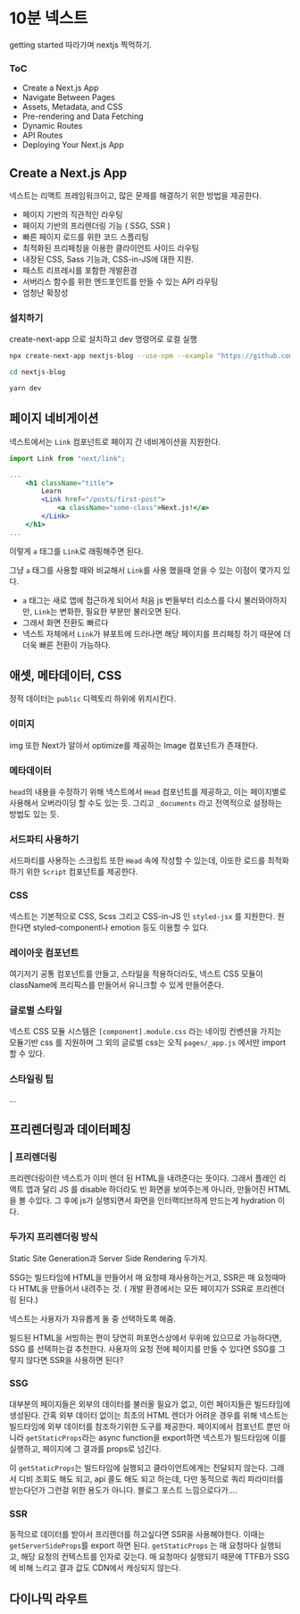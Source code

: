 # 10분 넥스트

getting started 따라가며 nextjs 찍먹하기.

### ToC

- Create a Next.js App
- Navigate Between Pages
- Assets, Metadata, and CSS
- Pre-rendering and Data Fetching
- Dynamic Routes
- API Routes
- Deploying Your Next.js App

## Create a Next.js App

넥스트는 리액트 프레임워크이고, 많은 문제를 해결하기 위한 방법을 제공한다.

- 페이지 기반의 직관적인 라우팅
- 페이지 기반의 프리렌더링 기능 ( SSG, SSR )
- 빠른 페이지 로드를 위한 코드 스플리팅
- 최적화된 프리페칭을 이용한 클라이언트 사이드 라우팅
- 내장된 CSS, Sass 기능과, CSS-in-JS에 대한 지원.
- 패스트 리프레시를 포함한 개발환경
- 서버리스 함수를 위한 엔드포인트를 만들 수 있는 API 라우팅
- 엄청난 확장성

### 설치하기

create-next-app 으로 설치하고 dev 명령어로 로컬 실행

```bash
npx create-next-app nextjs-blog --use-npm --example "https://github.com/vercel/next-learn/tree/master/basics/learn-starter"

cd nextjs-blog

yarn dev
```

## 페이지 네비게이션

넥스트에서는 `Link` 컴포넌트로 페이지 간 네비게이션을 지원한다.

```jsx
import Link from "next/link";

...
    <h1 className="title">
        Learn
        <Link href="/posts/first-post">
            <a className="some-class">Next.js!</a>
        </Link>
    </h1>
...

```

이렇게 `a` 태그를 `Link`로 래핑해주면 된다.

그냥 `a` 태그를 사용할 때와 비교해서 `Link`를 사용 했을때 얻을 수 있는 이점이 몇가지 있다.

- `a` 태그는 새로 앱에 접근하게 되어서 처음 js 번들부터 리소스를 다시 불러와야하지만, `Link`는 변화한, 필요한 부분만 불러오면 된다.
- 그래서 화면 전환도 빠르다
- 넥스트 자체에서 `Link`가 뷰포트에 드러나면 해당 페이지를 프리페칭 하기 때문에 더더욱 빠른 전환이 가능하다.

## 애셋, 메타데이터, CSS

정적 데이터는 `public` 디렉토리 하위에 위치시킨다.

### 이미지

img 또한 Next가 알아서 optimize를 제공하는 Image 컴포넌트가 존재한다.

### 메타데이터

`head`의 내용을 수정하기 위해 넥스트에서 `Head` 컴포넌트를 제공하고, 이는 페이지별로 사용해서 오버라이딩 할 수도 있는 듯. 그리고 `_documents` 라고 전역적으로 설정하는 방법도 있는 듯.

### 서드파티 사용하기

서드파티를 사용하는 스크립트 또한 `Head` 속에 작성할 수 있는데, 이또한 로드를 최적화하기 위한 `Script` 컴포넌트를 제공한다.

### CSS

넥스트는 기본적으로 CSS, Scss 그리고 CSS-in-JS 인 `styled-jsx` 를 지원한다. 원한다면 styled-component나 emotion 등도 이용할 수 있다.

### 레이아웃 컴포넌트

여기저기 공통 컴포넌트를 만들고, 스타일을 적용하더라도, 넥스트 CSS 모듈이 className에 프리픽스를 만들어서 유니크할 수 있게 만들어준다.

### 글로벌 스타일

넥스트 CSS 모듈 시스템은 `[component].module.css` 라는 네이밍 컨벤션을 가지는 모듈기반 css 를 지원하며 그 외의 글로벌 css는 오직 `pages/_app.js` 에서만 import 할 수 있다.

### 스타일링 팁

...

## 프리렌더링과 데이터페칭

### | 프리렌더링

프리렌더링이란 넥스트가 이미 렌더 된 HTML을 내려준다는 뜻이다. 그래서 플레인 리액트 앱과 달리 JS 를 disable 하더라도 빈 화면을 보여주는게 아니라, 만들어진 HTML을 볼 수있다. 그 후에 js가 실행되면서 화면을 인터랙티브하게 만드는게 hydration 이다.

### 두가지 프리렌더링 방식

Static Site Generation과 Server Side Rendering 두가지.

SSG는 빌드타임에 HTML을 만들어서 매 요청때 재사용하는거고, SSR은 매 요청때마다 HTML을 만들어서 내려주는 것. ( 개발 환경에서는 모든 페이지가 SSR로 프리렌더링 된다.)

넥스트는 사용자가 자유롭게 둘 중 선택하도록 해줌.

빌드된 HTML을 서빙하는 편이 당연히 퍼포먼스상에서 우위에 있으므로 가능하다면, SSG 를 선택하는걸 추천한다. 사용자의 요청 전에 페이지를 만들 수 있다면 SSG를 그렇지 않다면 SSR을 사용하면 된다?

### SSG

대부분의 페이지들은 외부의 데이터를 불러올 필요가 없고, 이런 페이지들은 빌드타임에 생성된다. 간혹 외부 데이터 없이는 최초의 HTML 렌더가 어려운 경우를 위해 넥스트는 빌드타임에 외부 데이터를 참조하기위한 도구를 제공한다. 페이지에서 컴포넌트 뿐만 아니라 `getStaticProps`라는 async function을 export하면 넥스트가 빌드타임에 이를 실행하고, 페이지에 그 결과를 props로 넘긴다.

이 `getStaticProps`는 빌드타임에 실행되고 클라이언트에게는 전달되지 않는다. 그래서 디비 조회도 해도 되고, api 콜도 해도 되고 하는데, 다만 동적으로 쿼리 파라미터를 받는다던가 그런걸 위한 용도가 아니다. 블로그 포스트 느낌으로다가....

### SSR

동적으로 데이터를 받아서 프리렌더를 하고싶다면 SSR을 사용해야한다. 이때는 `getServerSideProps`를 export 하면 된다. `getStaticProps` 는 매 요청마다 실행되고, 해당 요청의 컨텍스트를 인자로 갖는다. 매 요청마다 실행되기 때문에 TTFB가 SSG에 비해 느리고 결과 값도 CDN에서 캐싱되지 않는다.

## 다이나믹 라우트
